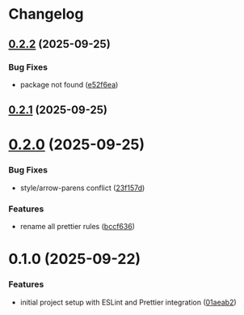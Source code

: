 # Changelog

## [0.2.2](https://github.com/zeevenn/eslint-config-prettier/compare/v0.2.1...v0.2.2) (2025-09-25)


### Bug Fixes

* package not found ([e52f6ea](https://github.com/zeevenn/eslint-config-prettier/commit/e52f6ea919019d3d18eeaf4da3fed030ecad438f))

## [0.2.1](https://github.com/zeevenn/eslint-config-prettier/compare/v0.2.0...v0.2.1) (2025-09-25)

# [0.2.0](https://github.com/zeevenn/eslint-config-prettier/compare/v0.1.0...v0.2.0) (2025-09-25)


### Bug Fixes

* style/arrow-parens conflict ([23f157d](https://github.com/zeevenn/eslint-config-prettier/commit/23f157d965a16c18891616735798da5e07fc7ac7))


### Features

* rename all prettier rules ([bccf636](https://github.com/zeevenn/eslint-config-prettier/commit/bccf636cdbfd1dbb79089cc7e041c9633d595e7e))

# 0.1.0 (2025-09-22)


### Features

* initial project setup with ESLint and Prettier integration ([01aeab2](https://github.com/zeevenn/eslint-config-prettier/commit/01aeab2110a2e2450e14b6ed54cfd322162fcf8f))
